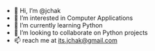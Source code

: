 - 👋 Hi, I’m @jchak
- 👀 I’m interested in Computer Applications
- 🌱 I’m currently learning Python
- 💞️ I’m looking to collaborate on Python projects
- 📫  reach me at its.jchak@gmail.com

<!---
jchak/jchak is a ✨ special ✨ repository because its `README.md` (this file) appears on your GitHub profile.
You can click the Preview link to take a look at your changes.
--->
